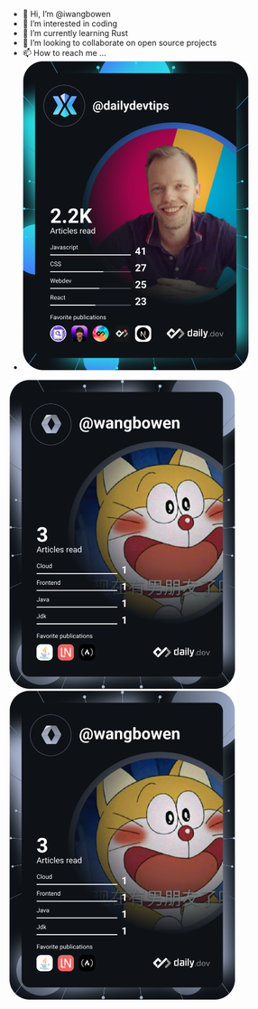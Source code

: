 - 👋 Hi, I’m @iwangbowen
- 👀 I’m interested in coding
- 🌱 I’m currently learning Rust
- 💞️ I’m looking to collaborate on open source projects
- 📫 How to reach me ...
- <a href="https://app.daily.dev/DailyDevTips"><img src="https://github.com/rebelchris/rebelchris/blob/master/devcard.svg" width="400" alt="Chris Bongers's Dev Card"/></a>
<img src="https://github.com/iwangbowen/iwangbowen/blob/main/devcard.svg" width="400" alt="Bowen Wang's Dev Card">
<a href="https://app.daily.dev/DailyDevTips"><img src="https://github.com/iwangbowen/iwangbowen/blob/main/devcard.svg" width="400" alt="Bowen Wang's Dev Card"></a>
